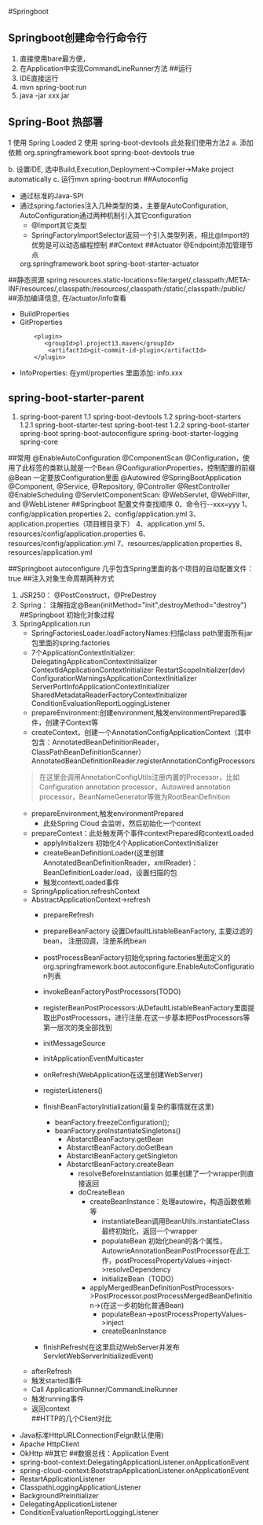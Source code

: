 #Springboot
## Springboot创建命令行命令行
1. 直接使用bare最方便，
2. 在Application中实现CommandLineRunner方法
##运行
1. IDE直接运行
2. mvn spring-boot:run
3. java -jar xxx.jar
## Spring-Boot 热部署
1 使用 Spring Loaded
2 使用 spring-boot-devtools
此处我们使用方法2
a. 添加依赖
<dependency>
 <groupId>org.springframework.boot</groupId>
 <artifactId>spring-boot-devtools</artifactId>
 <optional>true</optional> <!-- 这个需要为 true 热部署才有效 -->
</dependency>

b. 设置IDE, 选中Build,Execution,Deployment->Compiler->Make project automatically
c. 运行mvn spring-boot:run
##Autoconfig
- 通过标准的Java-SPI
- 通过spring.factories注入几种类型的类，主要是AutoConfiguration, AutoConfiguration通过两种机制引入其它configuration
    - @Import其它类型
    - SpringFactoryImportSelector返回一个引入类型列表，相比@Import的优势是可以动态编程控制
##Context
##Actuator 
@Endpoint添加管理节点
    <dependency>
        <groupId>org.springframework.boot</groupId>
        <artifactId>spring-boot-starter-actuator</artifactId>
    </dependency>
##静态资源
spring.resources.static-locations=file:target/,classpath:/META-INF/resources/,classpath:/resources/,classpath:/static/,classpath:/public/
##添加编译信息, 在/actuator/info查看
- BuildProperties
- GitProperties
    ```
        <plugin>
           <groupId>pl.project13.maven</groupId>
            <artifactId>git-commit-id-plugin</artifactId>
        </plugin>
    ```
- InfoProperties: 在yml/properties 里面添加: info.xxx
## spring-boot-starter-parent
1. spring-boot-parent
    1.1 spring-boot-devtools
    1.2 spring-boot-starters
        1.2.1 spring-boot-starter-test
            spring-boot-test
        1.2.2 spring-boot-starter
                spring-boot
                spring-boot-autoconfigure
                spring-boot-starter-logging
                spring-core

##常用
@EnableAutoConfiguration
@ComponentScan
@Configuration，使用了此标签的类默认就是一个Bean
@ConfigurationProperties，控制配置的前缀
@Bean 一定要放Configuration里面
@Autowired
@SpringBootApplication
@Component,
@Service, 
@Repository, 
@Controller
@RestController
@EnableScheduling
@ServletComponentScan: @WebServlet, @WebFilter, and @WebListener
##Springboot 配置文件查找顺序
0、命令行--xxx=yyy
1、config/application.properties
2、config/application.yml
3、application.properties（项目根目录下）
4、application.yml
5、resources/config/application.properties
6、resources/config/application.yml
7、resources/application.properties
8、resources/application.yml

##Springboot autoconfigure
几乎包含Spring里面的各个项目的自动配置文件：<optional>true</optional>
##注入对象生命周期两种方式
1. JSR250： @PostConstruct，@PreDestroy
2. Spring： 注解指定@Bean(initMethod="init",destroyMethod="destroy")
##Springboot 初始化对象过程
0. SpringApplication.run 
    - SpringFactoriesLoader.loadFactoryNames:扫描class path里面所有jar包里面的spring.factories
    - 7个ApplicationContextInitializer:
        DelegatingApplicationContextInitializer
        ContextIdApplicationContextInitializer
        RestartScopeInitializer(dev)
        ConfigurationWarningsApplicationContextInitializer
        ServerPortInfoApplicationContextInitializer
        SharedMetadataReaderFactoryContextInitializer
        ConditionEvaluationReportLoggingListener
    - prepareEnvironment:创建environment,触发environmentPrepared事件，创建子Context等
    - createContext，创建一个AnnotationConfigApplicationContext（其中包含：AnnotatedBeanDefinitionReader，ClassPathBeanDefinitionScanner）
    AnnotatedBeanDefinitionReader.registerAnnotationConfigProcessors
    > 在这里会调用AnnotationConfigUtils注册内置的Processor，比如Configuration annotation processor，Autowired annotation processor，BeanNameGenerator等做为RootBeanDefinition
    - prepareEnvironment,触发environmentPrepared
        - 此处Spring Cloud 会监听，然后初始化一个context
    - prepareContext：此处触发两个事件contextPrepared和contextLoaded
        - applyInitializers 初始化4个ApplicationContextInitializer
        - createBeanDefinitionLoader(这里创建AnnotatedBeanDefinitionReader，xmlReader)：BeanDefinitionLoader.load，设置扫描的包
        - 触发contextLoaded事件
    - SpringApplication.refreshContext
    - AbstractApplicationContext->refresh
        - prepareRefresh
        - prepareBeanFactory 设置DefaultListableBeanFactory, 主要过滤的bean， 注册回调，注册系统bean
        - postProcessBeanFactory初始化spring.factories里面定义的org.springframework.boot.autoconfigure.EnableAutoConfiguration列表
        - invokeBeanFactoryPostProcessors(TODO)
        - registerBeanPostProcessors:从DefaultListableBeanFactory里面提取出PostProcessors，进行注册.在这一步基本把PostProcessors等第一层次的类全部找到
        - initMessageSource
        - initApplicationEventMulticaster
        - onRefresh(WebApplication在这里创建WebServer)
        - registerListeners()
        - finishBeanFactoryInitialization(最复杂的事情就在这里)
            - beanFactory.freezeConfiguration();
            - beanFactory.preInstantiateSingletons()
                - AbstarctBeanFactory.getBean
                - AbstarctBeanFactory.doGetBean
                - AbstarctBeanFactory.getSingleton
                - AbstarctBeanFactory.createBean
                    - resolveBeforeInstantiation 如果创建了一个wrapper则直接返回
                    - doCreateBean
                        - createBeanInstance：处理autowire，构造函数依赖等
                            - instantiateBean调用BeanUtils.instantiateClass最终初始化，返回一个wrapper
                            - populateBean 初始化bean的各个属性，AutowrieAnnotationBeanPostProcessor在此工作，postProcessPropertyValues->inject->resolveDependency
                            - initializeBean（TODO）
                        - applyMergedBeanDefinitionPostProcessors->PostProcessor.postProcessMergedBeanDefinition->(在这一步初始化普通Bean)
                            - populateBean->postProcessPropertyValues->inject
                            - createBeanInstance
            
        - finishRefresh(在这里启动WebServer并发布ServletWebServerInitializedEvent)
    - afterRefresh
    - 触发started事件
    - Call ApplicationRunner/CommandLineRunner
    - 触发running事件
    - 返回context  
##HTTP的几个Client对比
- Java标准HttpURLConnection(Feign默认使用)
- Apache HttpClient
- OkHttp
##其它
##数据总线：Application Event
- spring-boot-context:DelegatingApplicationListener.onApplicationEvent
- spring-cloud-context:BootstrapApplicationListener.onApplicationEvent
- RestartApplicationListener
- ClasspathLoggingApplicationListener
- BackgroundPreinitializer
- DelegatingApplicationListener
- ConditionEvaluationReportLoggingListener

